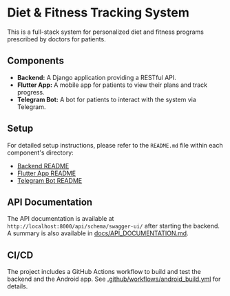 # Diet & Fitness Tracking System

This is a full-stack system for personalized diet and fitness programs prescribed by doctors for patients.

## Components

-   **Backend:** A Django application providing a RESTful API.
-   **Flutter App:** A mobile app for patients to view their plans and track progress.
-   **Telegram Bot:** A bot for patients to interact with the system via Telegram.

## Setup

For detailed setup instructions, please refer to the `README.md` file within each component's directory:

-   [Backend README](./backend/README.md)
-   [Flutter App README](./flutter_app/README.md)
-   [Telegram Bot README](./telegram_bot/README.md)

## API Documentation

The API documentation is available at `http://localhost:8000/api/schema/swagger-ui/` after starting the backend.
A summary is also available in [docs/API_DOCUMENTATION.md](./docs/API_DOCUMENTATION.md).

## CI/CD

The project includes a GitHub Actions workflow to build and test the backend and the Android app. See [.github/workflows/android_build.yml](./.github/workflows/android_build.yml) for details.